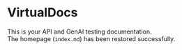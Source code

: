 # VirtualDocs

This is your API and GenAI testing documentation.  
The homepage (`index.md`) has been restored successfully.
